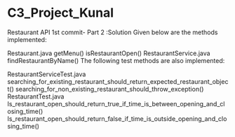 # C3_Project_Kunal
Restaurant API
1st commit- Part 2 :Solution
Given below are the methods implemented:

Restaurant.java
getMenu()
isRestaurantOpen()
RestaurantService.java
findRestaurantByName()
The following test methods are also implemented:

RestaurantServiceTest.java
searching_for_existing_restaurant_should_return_expected_restaurant_object()
searching_for_non_existing_restaurant_should_throw_exception()
RestaurantTest.java
Is_restaurant_open_should_return_true_if_time_is_between_opening_and_closing_time()
Is_restaurant_open_should_return_false_if_time_is_outside_opening_and_closing_time()

